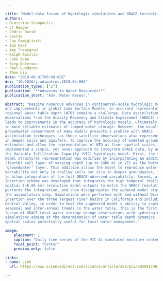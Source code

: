 ```yaml
---

title: "Model-data fusion of hydrologic simulations and GRACE terrestrial water storage observations to estimate changes in water table depth"
authors:
- Dimitrios Stampoulis
- JT Reager
- Cedric David
- kostas
- Jay Famiglietti
- Tom Farr
- Amy Transgrud
- Ralph Basilio
- John Sabo
- Greg Osterman
- Paul Lundgren
- Zhen Liu
date: "2019-06-01T00:00:00Z"
doi: "10.1016/j.advwatres.2019.04.004"
publication_types: ["2"]
publication: "**Advances in Water Resources**"
publication_short: "Adv. Water Resour."

abstract: "Despite numerous advances in continental-scale hydrologic modeling
and improvements in global Land Surface Models, an accurate representation of
regional water table depth (WTD) remains a challenge. Data assimilation of
observations from the Gravity Recovery and Climate Experiment (GRACE) mission
leads to improvements in the accuracy of hydrologic models, ultimately resulting
in more reliable estimates of lumped water storage. However, the usually shallow
groundwater compartment of many models presents a problem with GRACE
assimilation techniques, as these satellite observations also represent changes
in deeper soils and aquifers. To improve the accuracy of modeled groundwater
estimates and allow the representation of WTD at finer spatial scales, we
implemented a simple, yet novel approach to integrate GRACE data, by augmenting
the Variable Infiltration Capacity (VIC) hydrologic model. First, the subsurface
model structural representation was modified by incorporating an additional
(fourth) soil layer of varying depth (up to 1000 m) in VIC as the bottom
‘groundwater’ layer. This addition allows the model to reproduce water storage
variability not only in shallow soils but also in deeper groundwater, in order
to allow integration of the full GRACE-observed variability. Second, a Direct
Insertion scheme was developed that integrates the high temporal (daily) and
spatial (∼6.94 km) resolution model outputs to match the GRACE resolution,
performs the integration, and then disaggregates the updated model state after
the assimilation step. Simulations were performed with and without Direct
Insertion over the three largest river basins in California and including the
Central Valley, in order to test the augmented model's ability to capture
seasonal and inter-annual trends in the water table. This is the first-ever
fusion of GRACE total water storage change observations with hydrologic
simulations aiming at the determination of water table depth dynamics, at
spatial scales potentially useful for local water management."

image:
    placement: 1
    caption: "Daily time series of the VIC-4L-simulated moisture content of the (a) top soil layer, (b) second from top soil layer, and (c) third from top soil layer for the entire simulation period. Daily time series of the VIC-4L-simulated groundwater anomalies expressed as deviations of the water equivalent height (d). All time series are spatially averaged over each of the three basins in Central Valley."
    focal_point: "Center"
    preview_only: false

links:
- name: Link
  url: https://www.sciencedirect.com/science/article/abs/pii/S0309170818309370

---
```



